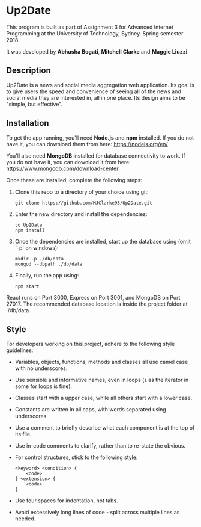 # Up2Date
This program is built as part of Assignment 3 for Advanced Internet Programming at the University of Technology, Sydney. Spring semester 2018.

It was developed by **Abhusha Bogati**, **Mitchell Clarke** and **Maggie Liuzzi**.



## Description

Up2Date is a news and social media aggregation web application. Its goal is to give users the speed and convenience of seeing all of the news and social media they are interested in, all in one place.  Its design aims to be "simple, but effective".



## Installation

To get the app running, you'll need **Node.js** and **npm** installed. If you do not have it, you can download them from here: https://nodejs.org/en/

You'll also need **MongoDB** installed for database connectivity to work. If you do not have it, you can download it from here: https://www.mongodb.com/download-center

Once these are installed, complete the following steps:

1. Clone this repo to a directory of your choice using git:

   ```shell
   git clone https://github.com/MJClarke93/Up2Date.git
   ```

2. Enter the new directory and install the dependencies:

   ```shell
   cd Up2Date
   npm install
   ```

3. Once the dependencies are installed, start up the database using (omit '-p' on windows):

   ```shell
   mkdir -p ./db/data
   mongod --dbpath ./db/data
   ```

4. Finally, run the app using:

   ```sh
   npm start
   ```

React runs on Port 3000, Express on Port 3001, and MongoDB on Port 27017. The recommended database location is inside the project folder at ./db/data.



## Style

For developers working on this project, adhere to the following style guidelines:

- Variables, objects, functions, methods and classes all use camel case with no underscores.

- Use sensible and informative names, even in loops (`i` as the iterator in some for loops is fine).

- Classes start with a upper case, while all others start with a lower case.

- Constants are written in all caps, with words separated using underscores.

- Use a comment to briefly describe what each component is at the top of its file.

- Use in-code comments to clarify, rather than to re-state the obvious.

- For control structures, stick to the following style:

  ```
  <keyword> <condition> {
      <code>
  } <extension> {
      <code>
  }
  ```

- Use four spaces for indentation, not tabs.

- Avoid excessively long lines of code - split across multiple lines as needed.
